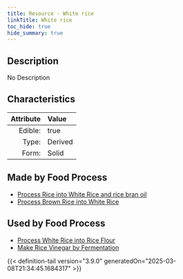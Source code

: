 ```yaml
---
title: Resource - White rice
linkTitle: White rice
toc_hide: true
hide_summary: true
---
```

<!-- This is generated by the MarsSim HelpGenertor, do not edit. -->

## Description
No Description

## Characteristics

| Attribute      | Value |
|--------:|:------|
|Edible:|true|
|Type:|Derived|
|Form:|Solid|
 



## Made by Food Process

- [Process Rice into White Rice and rice bran oil](/docs/definitions/food/process-rice-into-white-rice-and-rice-bran-oil)
- [Process Brown Rice into White Rice](/docs/definitions/food/process-brown-rice-into-white-rice)

    
## Used by Food Process

- [Process White Rice into Rice Flour](/docs/definitions/food/process-white-rice-into-rice-flour)
- [Make Rice Vinegar by Fermentation](/docs/definitions/food/make-rice-vinegar-by-fermentation)



{{< definition-tail version="3.9.0" generatedOn="2025-03-08T21:34:45.1684317" >}}


